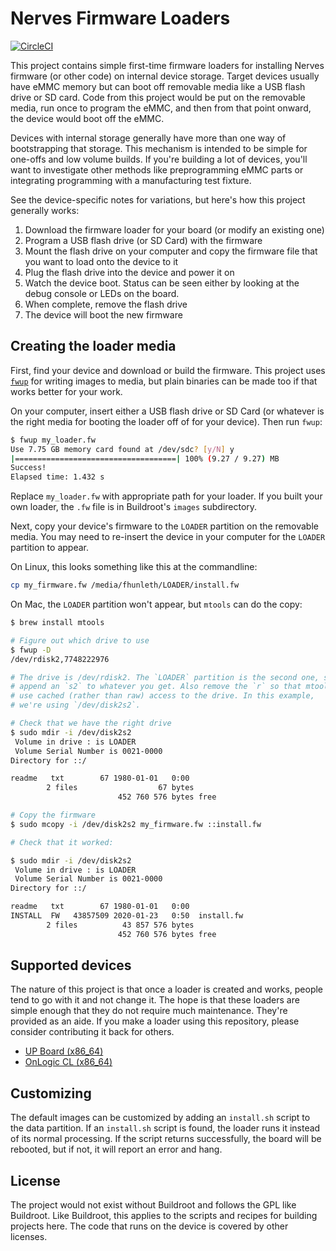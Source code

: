 # Nerves Firmware Loaders

[![CircleCI](https://circleci.com/gh/nerves-project/nerves_fw_loaders.svg?style=svg)](https://circleci.com/gh/nerves-project/nerves_fw_loaders)

This project contains simple first-time firmware loaders for installing Nerves
firmware (or other code) on internal device storage. Target devices usually have
eMMC memory but can boot off removable media like a USB flash drive or SD card.
Code from this project would be put on the removable media, run once to program
the eMMC, and then from that point onward, the device would boot off the eMMC.

Devices with internal storage generally have more than one way of bootstrapping
that storage. This mechanism is intended to be simple for one-offs and low
volume builds. If you're building a lot of devices, you'll want to investigate
other methods like preprogramming eMMC parts or integrating programming with a
manufacturing test fixture.

See the device-specific notes for variations, but here's how this project
generally works:

1. Download the firmware loader for your board (or modify an existing one)
2. Program a USB flash drive (or SD Card) with the firmware
3. Mount the flash drive on your computer and copy the firmware file that you
   want to load onto the device to it
4. Plug the flash drive into the device and power it on
5. Watch the device boot. Status can be seen either by looking at the debug
   console or LEDs on the board.
6. When complete, remove the flash drive
7. The device will boot the new firmware

## Creating the loader media

First, find your device and download or build the firmware. This project uses
[`fwup`](https://github.com/fhunleth/fwup) for writing images to media, but
plain binaries can be made too if that works better for your work.

On your computer, insert either a USB flash drive or SD Card (or whatever is the
right media for booting the loader off of for your device). Then run `fwup`:

```sh
$ fwup my_loader.fw
Use 7.75 GB memory card found at /dev/sdc? [y/N] y
|====================================| 100% (9.27 / 9.27) MB
Success!
Elapsed time: 1.432 s
```

Replace `my_loader.fw` with appropriate path for your loader. If you built your
own loader, the `.fw` file is in Buildroot's `images` subdirectory.

Next, copy your device's firmware to the `LOADER` partition on the removable
media. You may need to re-insert the device in your computer for the `LOADER`
partition to appear.

On Linux, this looks something like this at the commandline:

```sh
cp my_firmware.fw /media/fhunleth/LOADER/install.fw
```

On Mac, the `LOADER` partition won't appear, but `mtools` can do the copy:

```sh
$ brew install mtools

# Figure out which drive to use
$ fwup -D
/dev/rdisk2,7748222976

# The drive is /dev/rdisk2. The `LOADER` partition is the second one, so
# append an `s2` to whatever you get. Also remove the `r` so that mtools
# use cached (rather than raw) access to the drive. In this example,
# we're using `/dev/disk2s2`.

# Check that we have the right drive
$ sudo mdir -i /dev/disk2s2
 Volume in drive : is LOADER
 Volume Serial Number is 0021-0000
Directory for ::/

readme   txt        67 1980-01-01   0:00
        2 files                  67 bytes
                        452 760 576 bytes free

# Copy the firmware
$ sudo mcopy -i /dev/disk2s2 my_firmware.fw ::install.fw

# Check that it worked:

$ sudo mdir -i /dev/disk2s2
 Volume in drive : is LOADER
 Volume Serial Number is 0021-0000
Directory for ::/

readme   txt        67 1980-01-01   0:00
INSTALL  FW   43857509 2020-01-23   0:50  install.fw
        2 files          43 857 576 bytes
                        452 760 576 bytes free
```

## Supported devices

The nature of this project is that once a loader is created and works, people tend to go with it and not change it. The hope is that these loaders are simple
enough that they do not require much maintenance. They're provided as an aide.
If you make a loader using this repository, please consider contributing it back
for others.

* [UP Board (x86_64)](https://github.com/fhunleth/nerves_fw_loaders/blob/master/board/up_board/README.md)
* [OnLogic CL (x86_64)](https://github.com/fhunleth/nerves_fw_loaders/blob/master/board/onlogic_cl210/README.md)

## Customizing

The default images can be customized by adding an `install.sh` script to the
data partition. If an `install.sh` script is found, the loader runs it instead
of its normal processing. If the script returns successfully, the board will be
rebooted, but if not, it will report an error and hang.

## License

The project would not exist without Buildroot and follows the GPL like
Buildroot. Like Buildroot, this applies to the scripts and recipes for building
projects here. The code that runs on the device is covered by other licenses.
